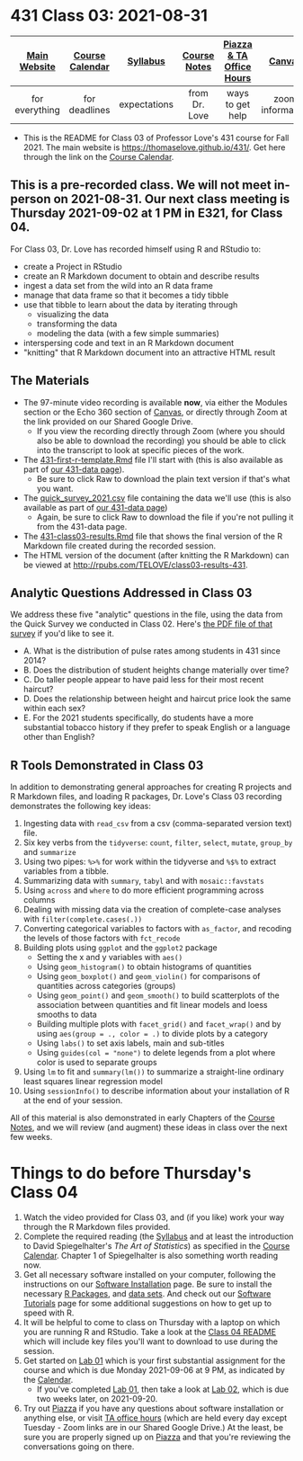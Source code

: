 # 431 Class 03: 2021-08-31

[Main Website](https://thomaselove.github.io/431/) | [Course Calendar](https://thomaselove.github.io/431/calendar.html) | [Syllabus](https://thomaselove.github.io/431-2021-syllabus/) | [Course Notes](https://thomaselove.github.io/431-notes/) | [Piazza & TA Office Hours](https://thomaselove.github.io/431/contact.html) | [Canvas](https://canvas.case.edu) | [Data and Code](https://github.com/THOMASELOVE/431-data)
:-----------: | :--------------: | :----------: | :---------: | :-------------: | :-----------: | :------------:
for everything | for deadlines | expectations | from Dr. Love | ways to get help | zoom information | for downloads

- This is the README for Class 03 of Professor Love's 431 course for Fall 2021. The main website is https://thomaselove.github.io/431/. Get here through the link on the [Course Calendar](https://thomaselove.github.io/431/calendar.html).

## This is a pre-recorded class. We will not meet in-person on 2021-08-31. Our next class meeting is Thursday 2021-09-02 at 1 PM in E321, for Class 04.

For Class 03, Dr. Love has recorded himself using R and RStudio to:

- create a Project in RStudio
- create an R Markdown document to obtain and describe results
- ingest a data set from the wild into an R data frame
- manage that data frame so that it becomes a tidy tibble
- use that tibble to learn about the data by iterating through
  - visualizing the data
  - transforming the data
  - modeling the data (with a few simple summaries)
- interspersing code and text in an R Markdown document
- "knitting" that R Markdown document into an attractive HTML result

## The Materials

- The 97-minute video recording is available **now**, via either the Modules section or the Echo 360 section of [Canvas](https://canvas.case.edu/), or directly through Zoom at the link provided on our Shared Google Drive.
    - If you view the recording directly through Zoom (where you should also be able to download the recording) you should be able to click into the transcript to look at specific pieces of the work.
- The [431-first-r-template.Rmd](https://github.com/THOMASELOVE/431-2021/blob/main/classes/class03/431-first-r-template.Rmd) file I'll start with (this is also available as part of [our 431-data page](https://github.com/THOMASELOVE/431-data)).
    - Be sure to click Raw to download the plain text version if that's what you want.
- The [quick_survey_2021.csv](https://github.com/THOMASELOVE/431-2021/blob/main/classes/class03/data/quick_survey_2021.csv) file containing the data we'll use (this is also available as part of [our 431-data page](https://github.com/THOMASELOVE/431-data))
    - Again, be sure to click Raw to download the file if you're not pulling it from the 431-data page.
- The [431-class03-results.Rmd](https://github.com/THOMASELOVE/431-2021/blob/main/classes/class03/431-class03-results.Rmd) file that shows the final version of the R Markdown file created during the recorded session.
- The HTML version of the document (after knitting the R Markdown) can be viewed at http://rpubs.com/TELOVE/class03-results-431.

## Analytic Questions Addressed in Class 03

We address these five "analytic" questions in the file, using the data from the Quick Survey we conducted in Class 02. Here's [the PDF file of that survey](https://github.com/THOMASELOVE/431-2021/blob/main/classes/class02/431_quick_survey_2021-08-26.pdf) if you'd like to see it.

- A. What is the distribution of pulse rates among students in 431 since 2014?
- B. Does the distribution of student heights change materially over time?
- C. Do taller people appear to have paid less for their most recent haircut?
- D. Does the relationship between height and haircut price look the same within each sex?
- E. For the 2021 students specifically, do students have a more substantial tobacco history if they prefer to speak English or a language other than English?

## R Tools Demonstrated in Class 03

In addition to demonstrating general approaches for creating R projects and R Markdown files, and loading R packages, Dr. Love's Class 03 recording demonstrates the following key ideas:

1. Ingesting data with `read_csv` from a csv (comma-separated version text) file.
2. Six key verbs from the `tidyverse`: `count`, `filter`, `select`, `mutate`, `group_by` and `summarize`
3. Using two pipes: `%>%` for work within the tidyverse and `%$%` to extract variables from a tibble.
4. Summarizing data with `summary`, `tabyl` and with `mosaic::favstats`
5. Using `across` and `where` to do more efficient programming across columns
6. Dealing with missing data via the creation of complete-case analyses with `filter(complete.cases(.))`
7. Converting categorical variables to factors with `as_factor`, and recoding the levels of those factors with `fct_recode`
8. Building plots using `ggplot` and the `ggplot2` package
    - Setting the x and y variables with `aes()`
    - Using `geom_histogram()` to obtain histograms of quantities
    - Using `geom_boxplot()` and `geom_violin()` for comparisons of quantities across categories (groups)
    - Using `geom_point()` and `geom_smooth()` to build scatterplots of the association between quantities and fit linear models and loess smooths to data
    - Building multiple plots with `facet_grid()` and `facet_wrap()` and by using `aes(group = ., color = .)` to divide plots by a category
    - Using `labs()` to set axis labels, main and sub-titles
    - Using `guides(col = "none")` to delete legends from a plot where color is used to separate groups
9. Using `lm` to fit and `summary(lm())` to summarize a straight-line ordinary least squares linear regression model
10. Using `sessionInfo()` to describe information about your installation of R at the end of your session.

All of this material is also demonstrated in early Chapters of the [Course Notes](https://thomaselove.github.io/431-notes/), and we will review (and augment) these ideas in class over the next few weeks.

# Things to do before Thursday's Class 04

1. Watch the video provided for Class 03, and (if you like) work your way through the R Markdown files provided.
2. Complete the required reading (the [Syllabus](https://thomaselove.github.io/431-2021-syllabus/) and at least the introduction to David Spiegelhalter's *The Art of Statistics*) as specified in the [Course Calendar](https://thomaselove.github.io/431/calendar.html). Chapter 1 of Spiegelhalter is also something worth reading now.
3. Get all necessary software installed on your computer, following the instructions on our [Software Installation](https://thomaselove.github.io/431/software_install.html) page. Be sure to install the necessary [R Packages](https://thomaselove.github.io/431/r_packages.html), and [data sets](https://thomaselove.github.io/431/data_index.html). And check out our [Software Tutorials](https://github.com/THOMASELOVE/431-2021/blob/main/software/README.md) page for some additional suggestions on how to get up to speed with R.
4. It will be helpful to come to class on Thursday with a laptop on which you are running R and RStudio. Take a look at the [Class 04 README](https://github.com/THOMASELOVE/431-2021/tree/main/classes/class04) which will include key files you'll want to download to use during the session.
5. Get started on [Lab 01](https://github.com/THOMASELOVE/431-2021/tree/main/labs) which is your first substantial assignment for the course and which is due Monday 2021-09-06 at 9 PM, as indicated by the [Calendar](https://thomaselove.github.io/431/calendar.html). 
    - If you've completed [Lab 01](https://github.com/THOMASELOVE/431-2021/tree/main/labs), then take a look at [Lab 02](https://github.com/THOMASELOVE/431-2021/tree/main/labs), which is due two weeks later, on 2021-09-20.
6. Try out [Piazza](https://piazza.com/case/fall2021/pqhs431) if you have any questions about software installation or anything else, or visit [TA office hours](https://thomaselove.github.io/431/contact.html) (which are held every day except Tuesday - Zoom links are in our Shared Google Drive.) At the least, be sure you are properly signed up on [Piazza](https://piazza.com/case/fall2021/pqhs431) and that you're reviewing the conversations going on there.


